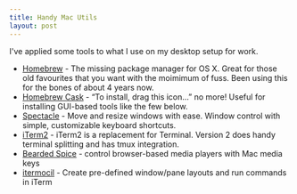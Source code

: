 ```yaml
---
title: Handy Mac Utils
layout: post
---
```


I've applied some tools to what I use on my desktop setup for work. 

* [Homebrew](http://brew.sh) - The missing package manager for OS X. Great for those old favourites that you want with the moimimum of fuss. Been using this for the bones of about 4 years now. 
* [Homebrew Cask](http://caskroom.io/) - “To install, drag this icon…” no more! Useful for installing GUI-based tools like the few below.
* [Spectacle](http://spectacleapp.com/) - Move and resize windows with ease. Window control with simple, customizable keyboard shortcuts.
* [iTerm2](http://iterm2.com/) - iTerm2 is a replacement for Terminal. Version 2 does handy terminal splitting and has tmux integration. 
* [Bearded Spice](http://beardedspice.com/) - control browser-based media players with Mac media keys
* [itermocil](https://github.com/TomAnthony/itermocil) - Create pre-defined window/pane layouts and run commands in iTerm
